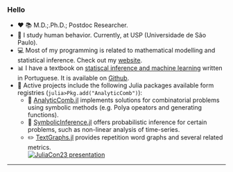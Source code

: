 ### Hello



- :heart: :books: M.D.;.Ph.D.; Postdoc Researcher.  
- :book: I study human behavior. Currently, at USP (Universidade de São Paulo).     
- :computer: Most of my programming is related to mathematical modelling and statistical inference. Check out my [website](https://fargolo.github.io/).  
- :bar_chart: I have a textbook on [statiscal inference and machine learning](https://leanpub.com/cienciadados) written in Portuguese. It is available on [Github](https://github.com/fargolo/stat-learn).  
- :hammer: Active projects include the following Julia packages available form registries (`julia>Pkg.add("AnalyticComb")`):
  - :pencil: [AnalyticComb.jl](https://github.com/fargolo/AnalyticComb.jl) implements solutions for combinatorial problems using symbolic methods (e.g. Polya opeators and generating functions).
  - :pencil: [SymbolicInference.jl](https://github.com/fargolo/SymbolicInference.jl) offers probabilistic inference for certain problems, such as non-linear analysis of time-series.  
  - :pencil2: [TextGraphs.jl](https://github.com/fargolo/TextGraphs.jl) provides repetition word graphs and several related metrics.  
     [![JuliaCon23 presentation](https://img.youtube.com/vi/4jJD4F40WBA/maxresdefault.jpg)](https://www.youtube.com/watch?v=4jJD4F40WBA)


-----------------------------------------

